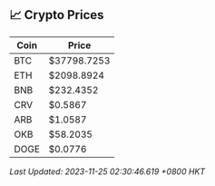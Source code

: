 ## 📈 Crypto Prices

| Coin | Price |
| ---- | ----- |
| BTC | $37798.7253 |
| ETH | $2098.8924 |
| BNB | $232.4352 |
| CRV | $0.5867 |
| ARB | $1.0587 |
| OKB | $58.2035 |
| DOGE | $0.0776 |

_Last Updated: 2023-11-25 02:30:46.619 +0800 HKT_